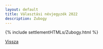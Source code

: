 ```yaml
---
layout: default
title: Választási névjegyzék 2022
description: Zubogy
---
```


{% include settlementHTMLs/Zubogy.html %}

[Vissza](./)